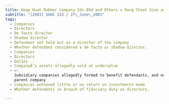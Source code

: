 ```yaml
---
title: Heap Huat Rubber Company Sdn Bhd and Others v Kong Choot Sian and Others
subtitle: "[2003] SGHC 133 / 27\_June\_2003"
tags:
  - Companies
  - Directors
  - De facto director
  - Shadow director
  - Defendant not held out as a director of the company
  - Whether defendant considered a de facto or shadow director.
  - Companies
  - Directors
  - Duties
  - CompanyÂ’s assets allegedly sold at undervalue
  - >-
    Subsidiary companies allegedly formed to benefit defendants, and not the
    parent company
  - Companies achieved little or no return on investments made
  - Whether defendants in breach of fiduciary duty as directors.

---
```



